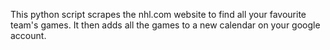 This python script scrapes the nhl.com website to find all your favourite team's games. It then adds all the games to a new calendar on your google account.

